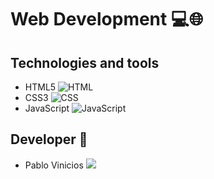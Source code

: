 # Web Development 💻🌐

## Technologies and tools
  - HTML5  ![HTML](https://img.shields.io/badge/HTML-FF4500?style=for-the-badge&logo=html5&logoColor=white)
  - CSS3 ![CSS](https://img.shields.io/badge/CSS-1572B6?style=for-the-badge&logo=css3&logoColor=white) 
  - JavaScript  ![JavaScript](https://img.shields.io/badge/javascript-%23323330.svg?style=for-the-badge&logo=javascript&logoColor=%23F7DF1E)

## Developer 👤

  - Pablo Vinicios <a href="https://github.com/PabloVini28" target="_blank"><img src="https://img.shields.io/badge/GitHub-100000?style=badge&logo=github&logoColor=white&color=black"></a>

